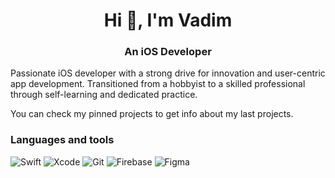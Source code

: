 <h1 align="center">Hi 👋, I'm Vadim</a> 
<h3 align="center">An iOS Developer</h3>

Passionate iOS developer with a strong drive for innovation and user-centric app development. Transitioned from a hobbyist to a skilled professional through self-learning and dedicated practice.

You can check my pinned projects to get info about my last projects.

### Languages and tools ###

![Swift](https://img.shields.io/badge/swift-F54A2A?style=for-the-badge&logo=swift&logoColor=white)
![Xcode](https://img.shields.io/badge/Xcode-007ACC?style=for-the-badge&logo=Xcode&logoColor=white)
![Git](https://img.shields.io/badge/git-%23F05033.svg?style=for-the-badge&logo=git&logoColor=white)
![Firebase](https://img.shields.io/badge/Firebase-039BE5?style=for-the-badge&logo=Firebase&logoColor=white)
![Figma](https://img.shields.io/badge/figma-%23F24E1E.svg?style=for-the-badge&logo=figma&logoColor=white)

